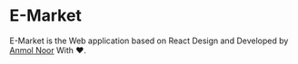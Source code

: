 # E-Market
E-Market is the Web application based on React Design and Developed by [Anmol Noor](https://github.com/AnmolNoor) With ❤️.
